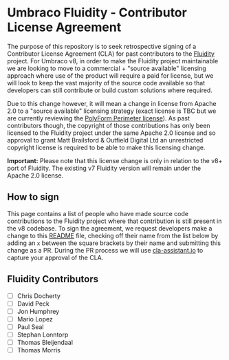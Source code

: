 # Umbraco Fluidity - Contributor License Agreement

The purpose of this repository is to seek retrospective signing of a Contributor License Agreement (CLA) for past contributors to the [Fluidity](https://github.com/mattbrailsford/umbraco-fluidity) project. For Umbraco v8, in order to make the Fluidity project maintainable we are looking to move to a commercial + "source available" licensing approach where use of the product will require a paid for license, but we will look to keep the vast majority of the source code available so that developers can still contribute or build custom solutions where required.

Due to this change however, it will mean a change in license from Apache 2.0 to a "source available" licensing strategy (exact license is TBC but we are currently reviewing the [PolyForm Perimeter license](https://polyformproject.org/licenses/perimeter/1.0.0/)). As past contributors though, the copyright of those contributions has only been licensed to the Fluidity project under the same Apache 2.0 license and so approval to grant Matt Brailsford & Outfield Digital Ltd an unrestricted copyright license is required to be able to make this licensing change.

**Important:** Please note that this license change is only in relation to the v8+ port of Fluidity. The existing v7 Fluidity version will remain under the Apache 2.0 license.

## How to sign

This page contains a list of people who have made source code contributions to the Fluidity project where that contribution is still present in the v8 codebase. To sign the agreement, we request developers make a change to this [README](README.md) file, checking off their name from the list below by adding an `x` between the square brackets by their name and submitting this change as a PR. During the PR process we will use [cla-assistant.io](https://cla-assistant.io/) to capture your approval of the CLA. 

## Fluidity Contributors
- [ ] Chris Docherty
- [ ] David Peck
- [ ] Jon Humphrey
- [ ] Mario Lopez
- [ ] Paul Seal
- [ ] Stephan Lonntorp
- [ ] Thomas Bleijendaal
- [ ] Thomas Morris
